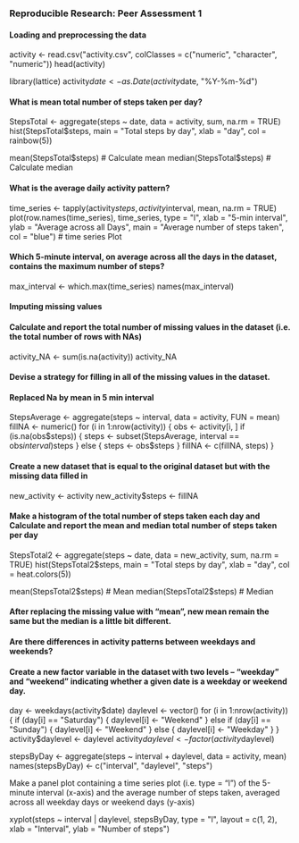 
### Reproducible Research: Peer Assessment 1
#### Loading and preprocessing the data

activity <- read.csv("activity.csv", colClasses = c("numeric", "character", "numeric"))
head(activity)


library(lattice)
activity$date <- as.Date(activity$date, "%Y-%m-%d")

#### What is mean total number of steps taken per day?

StepsTotal <- aggregate(steps ~ date, data = activity, sum, na.rm = TRUE)
hist(StepsTotal$steps, main = "Total steps by day", xlab = "day", col = rainbow(5))

mean(StepsTotal$steps) # Calculate mean
median(StepsTotal$steps) # Calculate median

#### What is the average daily activity pattern?

time_series <- tapply(activity$steps, activity$interval, mean, na.rm = TRUE)
plot(row.names(time_series), time_series, type = "l", xlab = "5-min interval", 
    ylab = "Average across all Days", main = "Average number of steps taken", 
    col = "blue") # time series Plot

#### Which 5-minute interval, on average across all the days in the dataset, contains the maximum number of steps?

max_interval <- which.max(time_series)
names(max_interval)

#### Imputing missing values
#### Calculate and report the total number of missing values in the dataset (i.e. the total number of rows with NAs)

activity_NA <- sum(is.na(activity))
activity_NA


#### Devise a strategy for filling in all of the missing values in the dataset.
#### Replaced Na by mean in 5 min interval

StepsAverage <- aggregate(steps ~ interval, data = activity, FUN = mean)
fillNA <- numeric()
for (i in 1:nrow(activity)) {
    obs <- activity[i, ]
    if (is.na(obs$steps)) {
        steps <- subset(StepsAverage, interval == obs$interval)$steps
    } else {
        steps <- obs$steps
    }
    fillNA <- c(fillNA, steps)
}

#### Create a new dataset that is equal to the original dataset but with the missing data filled in

new_activity <- activity
new_activity$steps <- fillNA

#### Make a histogram of the total number of steps taken each day and Calculate and report the mean and median total number of steps taken per day

StepsTotal2 <- aggregate(steps ~ date, data = new_activity, sum, na.rm = TRUE)
hist(StepsTotal2$steps, main = "Total steps by day", xlab = "day", col = heat.colors(5))

mean(StepsTotal2$steps) # Mean
median(StepsTotal2$steps) # Median

#### After replacing the missing value with “mean”, new mean remain the same but the median is a little bit different.

#### Are there differences in activity patterns between weekdays and weekends?
#### Create a new factor variable in the dataset with two levels – “weekday” and “weekend” indicating whether a given date is a weekday or weekend day.

day <- weekdays(activity$date)
daylevel <- vector()
for (i in 1:nrow(activity)) {
    if (day[i] == "Saturday") {
        daylevel[i] <- "Weekend"
    } else if (day[i] == "Sunday") {
        daylevel[i] <- "Weekend"
    } else {
        daylevel[i] <- "Weekday"
    }
}
activity$daylevel <- daylevel
activity$daylevel <- factor(activity$daylevel)

stepsByDay <- aggregate(steps ~ interval + daylevel, data = activity, mean)
names(stepsByDay) <- c("interval", "daylevel", "steps")

Make a panel plot containing a time series plot (i.e. type = “l”) of the 5-minute interval (x-axis) and the average number of steps taken, averaged across all weekday days or weekend days (y-axis)

xyplot(steps ~ interval | daylevel, stepsByDay, type = "l", layout = c(1, 2), 
    xlab = "Interval", ylab = "Number of steps")

